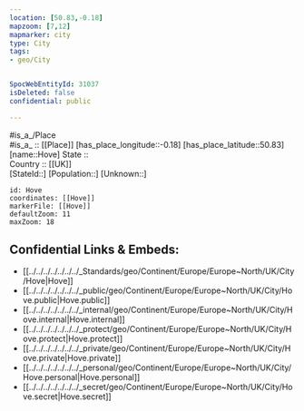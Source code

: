 ```yaml
---
location: [50.83,-0.18] 
mapzoom: [7,12] 
mapmarker: city 
type: City
tags:
- geo/City


SpocWebEntityId: 31037
isDeleted: false
confidential: public

---
```

#is_a_/Place  
#is_a_ :: [[Place]] 
[has_place_longitude::-0.18] 
[has_place_latitude::50.83] 
[name::Hove] 
State ::  
Country :: [[UK]]  
[StateId::] 
[Population::] 
[Unknown::] 


```leaflet
id: Hove
coordinates: [[Hove]] 
markerFile: [[Hove]] 
defaultZoom: 11 
maxZoom: 18
```


## Confidential Links & Embeds: 
- [[../../../../../../../_Standards/geo/Continent/Europe/Europe~North/UK/City/Hove|Hove]] 
- [[../../../../../../../_public/geo/Continent/Europe/Europe~North/UK/City/Hove.public|Hove.public]] 
- [[../../../../../../../_internal/geo/Continent/Europe/Europe~North/UK/City/Hove.internal|Hove.internal]] 
- [[../../../../../../../_protect/geo/Continent/Europe/Europe~North/UK/City/Hove.protect|Hove.protect]] 
- [[../../../../../../../_private/geo/Continent/Europe/Europe~North/UK/City/Hove.private|Hove.private]] 
- [[../../../../../../../_personal/geo/Continent/Europe/Europe~North/UK/City/Hove.personal|Hove.personal]] 
- [[../../../../../../../_secret/geo/Continent/Europe/Europe~North/UK/City/Hove.secret|Hove.secret]] 
